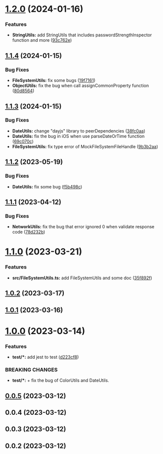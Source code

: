 # [1.2.0](https://github.com/shihongxins/jsutils/compare/1.1.4...1.2.0) (2024-01-16)

### Features

- **StringUtils:** add StringUtils that includes passwordStrengthInspector function and more ([93c762e](https://github.com/shihongxins/jsutils/commit/93c762e345de6a48defee2aed163b90783f49fbe))

## [1.1.4](https://github.com/shihongxins/jsutils/compare/1.1.3...1.1.4) (2024-01-15)

### Bug Fixes

- **FileSystemUtils:** fix some bugs ([19f7161](https://github.com/shihongxins/jsutils/commit/19f71616101e8cd49b407702894dc66868bc48f8))
- **ObjectUtils:** fix the bug when call assignCommonProperty function ([80d8564](https://github.com/shihongxins/jsutils/commit/80d85645bbf51c367eb77f7ba9a4150e3e3e99bb))

## [1.1.3](https://github.com/shihongxins/jsutils/compare/1.1.2...1.1.3) (2024-01-15)

### Bug Fixes

- **DateUtils:** change "dayjs" library to peerDependencies ([38fc0aa](https://github.com/shihongxins/jsutils/commit/38fc0aaaef750b5513fd5ee46f5e94a79a1cea3d))
- **DateUtils:** fix the bug in iOS when use parseDateOrTime function ([69c070c](https://github.com/shihongxins/jsutils/commit/69c070c17dc36e222508e6d6ef4619554231e7ad))
- **FileSystemUtils:** fix type error of MockFileSystemFileHandle ([9b3b2aa](https://github.com/shihongxins/jsutils/commit/9b3b2aa11584c5c9f19be04069a007f43e154c5f))

## [1.1.2](https://github.com/shihongxins/jsutils/compare/1.1.1...1.1.2) (2023-05-19)

### Bug Fixes

- **DateUtils:** fix some bug ([f5b498c](https://github.com/shihongxins/jsutils/commit/f5b498c097bd6d2bf3758b6436cf0503971e89fa))

## [1.1.1](https://github.com/shihongxins/jsutils/compare/1.1.0...1.1.1) (2023-04-12)

### Bug Fixes

- **NetworkUtils:** fix the bug that error ignored 0 when validate response code ([78d232b](https://github.com/shihongxins/jsutils/commit/78d232bdd73a159fa10627f7148fd6d93ffac656))

# [1.1.0](https://github.com/shihongxins/jsutils/compare/1.0.2...1.1.0) (2023-03-21)

### Features

- **src/FileSystemUtils.ts:** add FileSystemUtils and some doc ([35f892f](https://github.com/shihongxins/jsutils/commit/35f892fa8e63f3b3591484f0f23d9312b998a916))

## [1.0.2](https://github.com/shihongxins/jsutils/compare/1.0.1...1.0.2) (2023-03-17)

## [1.0.1](https://github.com/shihongxins/jsutils/compare/1.0.0...1.0.1) (2023-03-16)

# [1.0.0](https://github.com/shihongxins/jsutils/compare/0.0.5...1.0.0) (2023-03-14)

### Features

- **test/\*:** add jest to test ([d223cf8](https://github.com/shihongxins/jsutils/commit/d223cf8a60159293fad17d3ebd97c9cba048dfda))

### BREAKING CHANGES

- **test/\*:** + fix the bug of ColorUtils and DateUtils.

## [0.0.5](https://github.com/shihongxins/jsutils/compare/0.0.4...0.0.5) (2023-03-12)

## 0.0.4 (2023-03-12)

## 0.0.3 (2023-03-12)

## 0.0.2 (2023-03-12)
